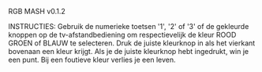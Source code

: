 RGB MASH v0.1.2

INSTRUCTIES:
Gebruik de numerieke toetsen '1', '2' of '3' of de gekleurde knoppen op de tv-afstandbediening om respectievelijk de kleur ROOD GROEN of BLAUW te selecteren.
Druk de juiste kleurknop in als het vierkant bovenaan een kleur krijgt. Als je de juiste kleurknop hebt ingedrukt, win je een punt. Bij een foutieve kleur verlies je een leven.
